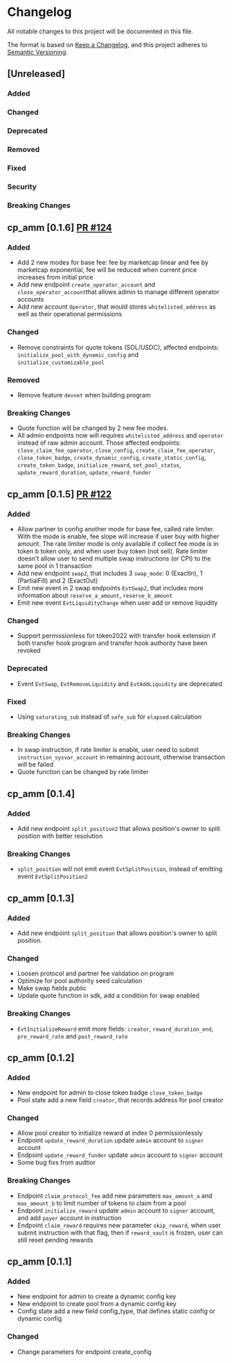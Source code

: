 # Changelog

All notable changes to this project will be documented in this file.

The format is based on [Keep a Changelog](https://keepachangelog.com/en/1.0.0/),
and this project adheres to [Semantic Versioning](https://semver.org/spec/v2.0.0.html).

## [Unreleased]

### Added

### Changed

### Deprecated

### Removed

### Fixed

### Security

### Breaking Changes

## cp_amm [0.1.6] [PR #124](https://github.com/MeteoraAg/damm-v2/pull/124)
### Added
- Add 2 new modes for base fee: fee by marketcap linear and fee by marketcap exponential, fee will be reduced when current price increases from initial price
- Add new endpoint `create_operator_account` and `close_operator_account`that allows admin to manage different operator accounts
- Add new account `Operator`, that would stores `whitelisted_address` as well as their operational permissions

### Changed
- Remove constraints for quote tokens (SOL/USDC), affected endpoints: `initialize_pool_with_dynamic_config` and `initialize_customizable_pool`

### Removed
- Remove feature `devnet` when building program

### Breaking Changes
- Quote function will be changed by 2 new fee modes.
- All admin endpoints now will requires `whitelisted_address` and `operator` instead of raw admin account. Those affected endpoints: `close_claim_fee_operator`, `close_config`, `create_claim_fee_operator`, `close_token_badge`, `create_dynamic_config`, `create_static_config`, `create_token_badge`, `initialize_reward`, `set_pool_status`, `update_reward_duration`, `update_reward_funder`

## cp_amm [0.1.5] [PR #122](https://github.com/MeteoraAg/damm-v2/pull/122)
### Added
- Allow partner to config another mode for base fee, called rate limiter. With the mode is enable, fee slope will increase if user buy with higher amount. The rate limiter mode is only available if collect fee mode is in token b token only, and when user buy token (not sell). Rate limiter doesn't allow user to send multiple swap instructions (or CPI) to the same pool in 1 transaction
- Add new endpoint `swap2`, that includes 3 `swap_mode`: 0 (ExactIn), 1 (PartialFill) and 2 (ExactOut)
- Emit new event in 2 swap endpoints `EvtSwap2`, that includes more information about `reserve_a_amount`, `reserve_b_amount`
- Emit new event `EvtLiquidityChange` when user add or remove liquidity

### Changed
- Support permissionless for token2022 with transfer hook extension if both transfer hook program and transfer hook authority have been revoked

### Deprecated
- Event `EvtSwap`, `EvtRemoveLiquidity` and `EvtAddLiquidity` are deprecated 

### Fixed
- Using `saturating_sub` instead of `safe_sub` for `elapsed` calculation

### Breaking Changes
- In swap instruction, if rate limiter is enable, user need to submit `instruction_sysvar_account` in remaining account, otherwise transaction will be failed
- Quote function can be changed by rate limiter

## cp_amm [0.1.4] 
### Added
- Add new endpoint `split_position2` that allows position's owner to split position with better resolution

### Breaking Changes
- `split_position` will not emit event `EvtSplitPosition`, instead of emitting event `EvtSplitPosition2`

## cp_amm [0.1.3]

### Added
- Add new endpoint `split_position` that allows position's owner to split position.

### Changed
- Loosen protocol and partner fee validation on program
- Optimize for pool authority seed calculation
- Make swap fields public
- Update quote function in sdk, add a condition for swap enabled 

### Breaking Changes
- `EvtInitializeReward` emit more fields: `creator`, `reward_duration_end`, `pre_reward_rate` and `post_reward_rate`

## cp_amm [0.1.2]

### Added
- New endpoint for admin to close token badge `close_token_badge`
- Pool state add a new field `creator`, that records address for pool creator 

### Changed
- Allow pool creator to initialize reward at index 0 permissionlessly
- Endpoint `update_reward_duration` update `admin` account to `signer` account
- Endpoint `update_reward_funder` update `admin` account to `signer` account
- Some bug fixs from audtior

### Breaking Changes
- Endpoint `claim_protocol_fee` add new parameters `max_amount_a` and `max_amount_b` to limit number of tokens to claim from a pool
- Endpoint `initialize_reward` update `admin` account to `signer` account, and add `payer` account in instruction
- Endpoint `claim_reward` requires new parameter `skip_reward`, when user submit instruction with that flag, then if `reward_vault` is frozen, user can still reset pending rewards


## cp_amm [0.1.1]

### Added
- New endpoint for admin to create a dynamic config key
- New endpoint to create pool from a dynamic config key
- Config state add a new field config_type, that defines static config or dynamic config

### Changed
- Change parameters for endpoint create_config